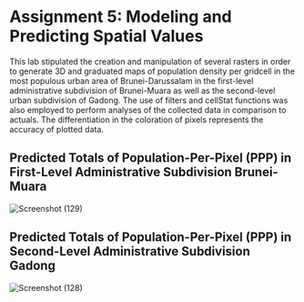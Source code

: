 # Assignment 5: Modeling and Predicting Spatial Values

This lab stipulated the creation and manipulation of several rasters in order to generate 3D and graduated maps of population density per gridcell in the most populous urban area of Brunei-Darussalam in the first-level administrative subdivision of Brunei-Muara as well as the second-level urban subdivision of Gadong. The use of filters and cellStat functions was also employed to perform analyses of the collected data in comparison to actuals. The differentiation in the coloration of pixels represents the accuracy of plotted data. 

## Predicted Totals of Population-Per-Pixel (PPP) in First-Level Administrative Subdivision Brunei-Muara

![Screenshot (129)](https://user-images.githubusercontent.com/70035366/115154929-715f6280-a04b-11eb-8492-78916f31a539.png)

## Predicted Totals of Population-Per-Pixel (PPP) in Second-Level Administrative Subdivision Gadong

![Screenshot (128)](https://user-images.githubusercontent.com/70035366/115130481-264b3e00-9fbe-11eb-948b-5964ebe818d9.png)
